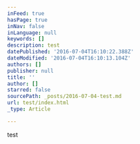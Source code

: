 ```yaml
---
inFeed: true
hasPage: true
inNav: false
inLanguage: null
keywords: []
description: test
datePublished: '2016-07-04T16:10:22.388Z'
dateModified: '2016-07-04T16:10:13.104Z'
authors: []
publisher: null
title: ''
author: []
starred: false
sourcePath: _posts/2016-07-04-test.md
url: test/index.html
_type: Article

---
```

test